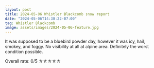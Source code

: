 ```yaml
---
layout: post
title: 2024-05-06 Whistler Blackcomb snow report
date: "2024-05-06T14:30:22-07:00"
tag: Whistler Blackcomb
image: assets/images/2024-05-06-feature.jpg
---
```


It was supposed to be a bluebird powder day, however it was icy, hail, smokey, and foggy. No visibility at all at alpine area. Definitely the worst condition possible.

Overall rate: 0/5 ☆☆☆☆☆
